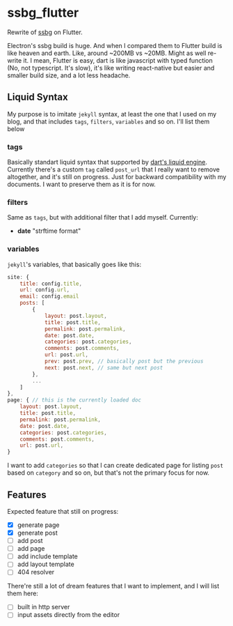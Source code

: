 # ssbg_flutter

Rewrite of [ssbg][ssbg] on Flutter.

Electron's ssbg build is huge. And when I compared them to Flutter build is like heaven and earth. Like, around ~200MB vs ~20MB. Might as well re-write it. I mean, Flutter is easy, dart is like javascript with typed function (No, not typescript. It's slow), it's like writing react-native but easier and smaller build size, and a lot less headache.

[ssbg]: https://github.com/rzlslch/ssbg

## Liquid Syntax

My purpose is to imitate `jekyll` syntax, at least the one that I used on my blog, and that includes `tags`, `filters`, `variables` and so on. I'll list them below

### tags

Basically standart liquid syntax that supported by [dart's liquid engine][liquid_engine].  
Currently there's a custom `tag` called `post_url` that I really want to remove altogether, and it's still on progress. Just for backward compatibility with my documents. I want to preserve them as it is for now.

[liquid_engine]: https://pub.dev/documentation/liquid_engine/latest/

### filters

Same as `tags`, but with additional filter that I add myself. Currently:

- **date** "strftime format"

### variables

`jekyll`'s variables, that basically goes like this:

```javascript
site: {
    title: config.title,
    url: config.url,
    email: config.email
    posts: [
        {
            layout: post.layout,
            title: post.title,
            permalink: post.permalink,
            date: post.date,
            categories: post.categories,
            comments: post.comments,
            url: post.url,
            prev: post.prev, // basically post but the previous
            next: post.next, // same but next post
        },
        ...
    ]
},
page: { // this is the currently loaded doc
    layout: post.layout,
    title: post.title,
    permalink: post.permalink,
    date: post.date,
    categories: post.categories,
    comments: post.comments,
    url: post.url,
}
```

I want to add `categories` so that I can create dedicated page for listing `post` based on `category` and so on, but that's not the primary focus for now.

## Features

Expected feature that still on progress:

- [x] generate page
- [x] generate post
- [ ] add post
- [ ] add page
- [ ] add include template
- [ ] add layout template
- [ ] 404 resolver

There're still a lot of dream features that I want to implement, and I will list them here:

- [ ] built in http server
- [ ] input assets directly from the editor
